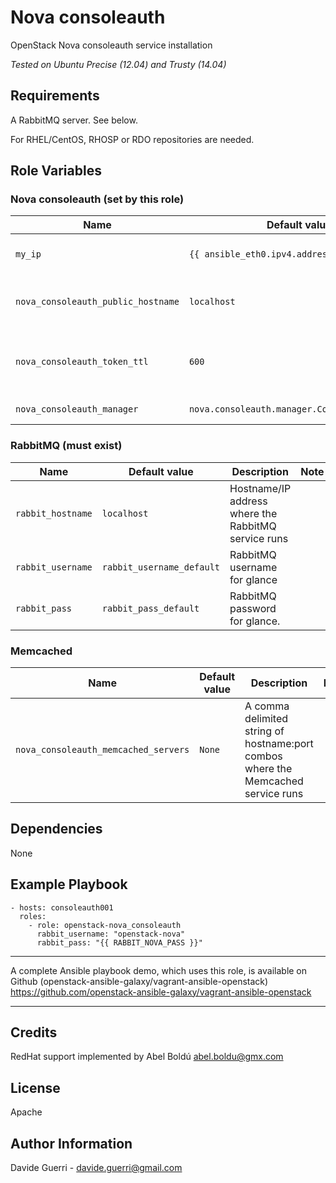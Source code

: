 Nova consoleauth
=========

OpenStack Nova consoleauth service installation

_Tested on Ubuntu Precise (12.04) and Trusty (14.04)_

Requirements
------------

A RabbitMQ server. See below.

For RHEL/CentOS, RHOSP or RDO repositories are needed.

Role Variables
--------------
### Nova consoleauth (set by this role)

| Name | Default value | Description | Note |
|---  |---  |---  |--- |
| `my_ip` | `{{ ansible_eth0.ipv4.address }}` | Management IP for nova-consoleauth ||
| `nova_consoleauth_public_hostname` | `localhost` | Publicly visible name for this console host ||
| `nova_consoleauth_token_ttl` | `600` | How many seconds before deleting tokens ||
| `nova_consoleauth_manager` | `nova.consoleauth.manager.ConsoleAuthManager` | Manager for console auth ||

### RabbitMQ (must exist)

| Name | Default value | Description | Note |
|---  |---  |---  |--- |
| `rabbit_hostname` | `localhost` | Hostname/IP address where the RabbitMQ service runs ||
| `rabbit_username` | `rabbit_username_default` | RabbitMQ username for glance ||
| `rabbit_pass` | `rabbit_pass_default` | RabbitMQ password for glance. ||

### Memcached

| Name | Default value | Description | Note |
|---  |---  |---  |--- |
| `nova_consoleauth_memcached_servers` | `None` | A comma delimited string of hostname:port combos where the Memcached service runs ||

Dependencies
------------

None

Example Playbook
----------------

    - hosts: consoleauth001
      roles:
        - role: openstack-nova_consoleauth
          rabbit_username: "openstack-nova"
          rabbit_pass: "{{ RABBIT_NOVA_PASS }}"

---

A complete Ansible playbook demo, which uses this role, is available on Github (openstack-ansible-galaxy/vagrant-ansible-openstack) <https://github.com/openstack-ansible-galaxy/vagrant-ansible-openstack>

---

Credits
-------
RedHat support implemented by Abel Boldú <abel.boldu@gmx.com>


License
-------

Apache

Author Information
------------------

Davide Guerri - davide.guerri@gmail.com
